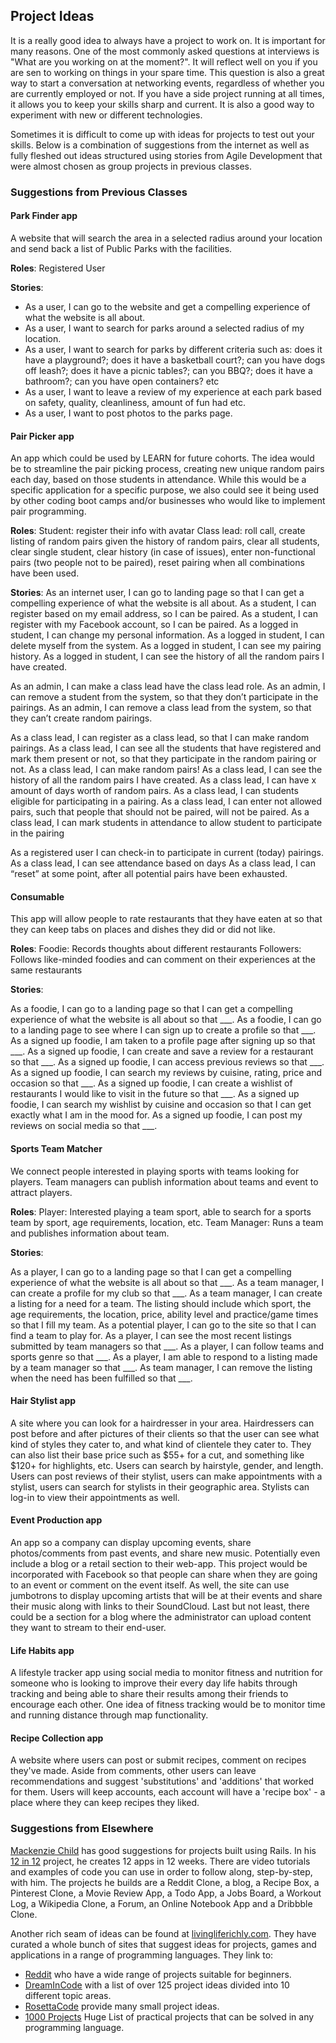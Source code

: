 Project Ideas
-------------
It is a really good idea to always have a project to work on. It is important for many reasons. One of the most commonly asked questions at interviews is "What are you working on at the moment?". It will reflect well on you if you are sen to working on things in your spare time. This question is also a great way to start a conversation at networking events, regardless of whether you are currently employed or not. If you have a side project running at all times, it allows you to keep your skills sharp and current. It is also a good way to experiment with new or different technologies.

Sometimes it is difficult to come up with ideas for projects to test out your skills. Below is a combination of suggestions from the internet as well as fully fleshed out ideas structured using stories from Agile Development that were almost chosen as group projects in previous classes.

### Suggestions from Previous Classes

#### Park Finder app

A website that will search the area in a selected radius around your location and send back a list of Public Parks with the facilities.

**Roles**:
Registered User

**Stories**:
- As a user, I can go to the website and get a compelling experience of what the website is all about.
- As a user, I want to search for parks around a selected radius of my location.
- As a user, I want to search for parks by different criteria such as: does it have a playground?; does it have a basketball court?; can you have dogs off leash?; does it have a picnic tables?; can you BBQ?; does it have a bathroom?; can you have open containers? etc
- As a user, I want to leave a review of my experience at each park based on safety, quality, cleanliness, amount of fun had etc.
- As a user, I want to post photos to the parks page.

#### Pair Picker app

An app which could be used by LEARN for future cohorts.  The idea would be to streamline the pair picking process, creating new unique random pairs each day, based on those students in attendance.  While this would be a specific application for a specific purpose, we also could see it being used by other coding boot camps and/or businesses who would like to implement pair programming.

**Roles**:
Student: register their info with avatar
Class lead: roll call, create listing of random pairs given the history of random pairs, clear all students, clear single student, clear history (in case of issues), enter non-functional pairs (two people not to be paired), reset pairing when all combinations have been used.

**Stories**:
As an internet user, I can go to landing page so that I can get a compelling experience of what the website is all about.
As a student, I can register based on my email address, so I can be paired.
As a student, I can register with my Facebook account, so I can be paired.
As a logged in student, I can change my personal information.
As a logged in student, I can delete myself from the system.
As a logged in student, I can see my pairing history.
As a logged in student, I can see the history of all the random pairs I have created.


As an admin, I can make a class lead have the class lead role.
As an admin, I can remove a student from the system, so that they don’t participate in the pairings.
As an admin, I can remove a class lead from the system, so that they can’t create random pairings.

As a class lead, I can register as a class lead, so that I can make random pairings.
As a class lead, I can see all the students that have registered and mark them present or not, so that they participate in the random pairing or not.
As a class lead, I can make random pairs!
As a class lead, I can see the history of all the random pairs I have created.
As a class lead, I can have x amount of days worth of random pairs.
As a class lead, I can students eligible for participating in a pairing.
As a class lead, I can enter not allowed pairs, such that people that should not be paired, will not be paired.
As a class lead, I can mark students in attendance to allow student to participate in the pairing

As a registered user I can check-in to participate in current (today) pairings.
As a class lead, I can see attendance based on days
As a class lead, I can “reset” at some point, after all potential pairs have been exhausted.

#### Consumable

This app will allow people to rate restaurants that they have eaten at so that they can keep tabs on places and dishes they did or did not like.

**Roles**:
Foodie: Records thoughts about different restaurants
Followers: Follows like-minded foodies and can comment on their experiences at the same restaurants

**Stories**:

As a foodie, I can go to a landing page so that I can get a compelling experience of what the website is all about so that  ___.
As a foodie, I can go to a landing page to see where I can sign up to create a profile so that  ___.
As a signed up foodie, I am taken to a profile page after signing up so that  ___.
As a signed up foodie, I can create and save a review for a restaurant so that  ___.
As a signed up foodie, I can access previous reviews so that  ___.
As a signed up foodie, I can search my reviews by cuisine, rating, price and occasion so that  ___.
As a signed up foodie, I can create a wishlist of restaurants I would like to visit in the future so that  ___.
As a signed up foodie, I can search my wishlist by cuisine and occasion so that I can get exactly what I am in the mood for.
As a signed up foodie, I can post my reviews on social media so that  ___.

#### Sports Team Matcher

We connect people interested in playing sports with teams looking for players. Team managers can publish information about teams and event to attract players.

**Roles**:
Player: Interested playing a team sport, able to search for a sports team by sport, age requirements, location, etc.
Team Manager: Runs a team and publishes information about team.

**Stories**:

As a player, I can go to a landing page so that I can get a compelling experience of what the website is all about so that  ___.
As a team manager, I can create a profile for my club so that  ___.
As a team manager, I can create a listing for a need for a team. The listing should include which sport, the age requirements, the location, price, ability level and practice/game times so that I fill my team.
As a potential player, I can go to the site so that I can find a team to play for.
As a player, I can see the most recent listings submitted by team managers so that  ___.
As a player, I can follow teams and sports genre so that  ___.
As a player, I am able to respond to a listing made by a team manager so that  ___.
As team manager, I can remove the listing when the need has been fulfilled so that  ___.

#### Hair Stylist app

A site where you can look for a hairdresser in your area. Hairdressers can post before and after pictures of their clients so that the user can see what kind of styles they cater to, and what kind of clientele they cater to. They can also list their base price such as $55+ for a cut, and something like $120+ for highlights, etc. Users can search by hairstyle, gender, and length. Users can post reviews of their stylist, users can make appointments with a stylist, users can search for stylists in their geographic area. Stylists can log-in to view their appointments as well.

#### Event Production app

An app so a company can display upcoming events, share photos/comments from past events, and share new music.  Potentially even include a blog or a retail section to their web-app.  This project would be incorporated with Facebook so that people can share when they are going to an event or comment on the event itself.  As well, the site can use jumbotrons to display upcoming artists that will be at their events and share their music along with links to their SoundCloud.  Last but not least, there could be a section for a blog where the administrator can upload content they want to stream to their end-user.

#### Life Habits app

A lifestyle tracker app using social media to monitor fitness and nutrition for someone who is looking to improve their every day life habits through tracking and being able to share their results among their friends to encourage each other. One idea of fitness tracking would be to monitor time and running distance through map functionality.

#### Recipe Collection app

A website where users can post or submit recipes, comment on recipes they've made.  Aside from comments, other users can leave recommendations and suggest 'substitutions' and 'additions' that worked for them. Users will keep accounts, each account will have a 'recipe box' - a place where they can keep recipes they liked.

### Suggestions from Elsewhere

[Mackenzie Child](https://mackenziechild.me/) has good suggestions for projects built using Rails.
In his [12 in 12](https://mackenziechild.me/12-in-12/) project, he creates 12 apps in 12 weeks. There are video tutorials and examples of code you can use in order to follow along, step-by-step, with him.
The projects he builds are a Reddit Clone, a blog, a Recipe Box, a Pinterest Clone, a Movie Review App, a Todo App, a Jobs Board, a Workout Log, a Wikipedia Clone, a Forum, an Online Notebook App and a Dribbble Clone.

Another rich seam of ideas can be found at [livingliferichly.com](http://livingliferichly.com/epic-list-of-side-project-ideas-for-programmers/). They have curated a whole bunch of sites that suggest ideas for projects, games and applications in a range of programming languages.
They link to:
- [Reddit](https://www.reddit.com/r/beginnerprojects) who have a wide range of projects suitable for beginners.
- [DreamInCode](http://www.dreamincode.net/forums/topic/78802-martyr2s-mega-project-ideas-list/) with a list of over 125 project ideas divided into 10 different topic areas.
- [RosettaCode](http://rosettacode.org/wiki/Category:Programming_Tasks) provide many small project ideas.
- [1000 Projects](http://vicky002.github.io/1000_Projects) Huge List of practical projects that can be solved in any programming language.
